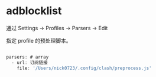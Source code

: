 # adblocklist

通过 Settings -> Profiles -> Parsers -> Edit

指定 profile 的预处理脚本。
``` javascript

parsers: # array
  - url: 订阅链接
    file: '/Users/nick0723/.config/clash/preprocess.js'
    
```
